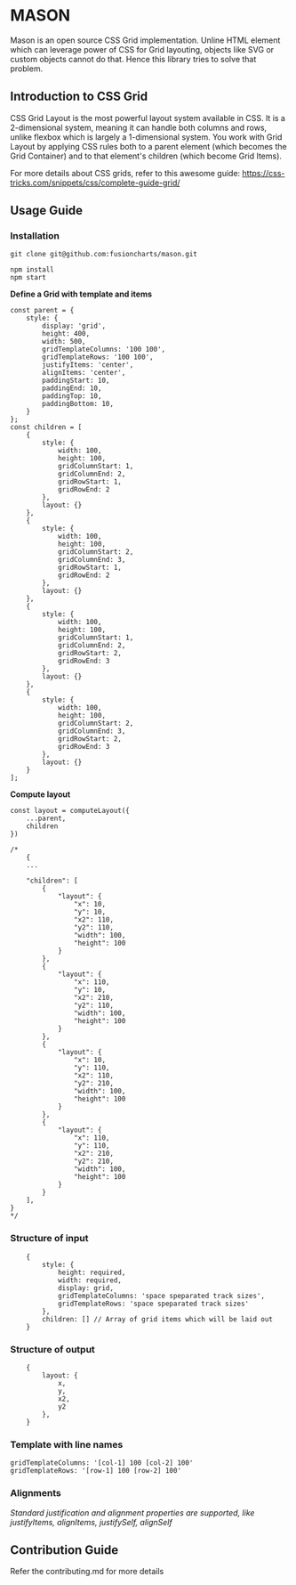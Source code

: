 # MASON
Mason is an open source CSS Grid implementation. Unline HTML element which can leverage power of CSS for Grid layouting, objects like SVG or custom objects cannot do that. Hence this library tries to solve that problem.
## Introduction to CSS Grid
CSS Grid Layout is the most powerful layout system available in CSS. It is a 2-dimensional system, meaning it can handle both columns and rows, unlike flexbox which is largely a 1-dimensional system. You work with Grid Layout by applying CSS rules both to a parent element (which becomes the Grid Container) and to that element's children (which become Grid Items).

For more details about CSS grids, refer to this awesome guide:
https://css-tricks.com/snippets/css/complete-guide-grid/

## Usage Guide

### Installation

```
git clone git@github.com:fusioncharts/mason.git

npm install
npm start 
```


**Define a Grid with template and items**
```
const parent = {
    style: {
        display: 'grid',
        height: 400,
        width: 500,
        gridTemplateColumns: '100 100',
        gridTemplateRows: '100 100',
        justifyItems: 'center',
        alignItems: 'center',
        paddingStart: 10,
        paddingEnd: 10,
        paddingTop: 10,
        paddingBottom: 10,
    }
};
const children = [
    {
        style: {
            width: 100,
            height: 100,
            gridColumnStart: 1,
            gridColumnEnd: 2,
            gridRowStart: 1,
            gridRowEnd: 2
        },
        layout: {}
    },
    {
        style: {
            width: 100,
            height: 100,
            gridColumnStart: 2,
            gridColumnEnd: 3,
            gridRowStart: 1,
            gridRowEnd: 2
        },
        layout: {}
    },
    {
        style: {
            width: 100,
            height: 100,
            gridColumnStart: 1,
            gridColumnEnd: 2,
            gridRowStart: 2,
            gridRowEnd: 3
        },
        layout: {}
    },
    {
        style: {
            width: 100,
            height: 100,
            gridColumnStart: 2,
            gridColumnEnd: 3,
            gridRowStart: 2,
            gridRowEnd: 3
        },
        layout: {}
    }
];
```
**Compute layout**
```
const layout = computeLayout({
    ...parent,
    children
})

/*
    {
    ...

    "children": [
        {
            "layout": {
                "x": 10,
                "y": 10,
                "x2": 110,
                "y2": 110,
                "width": 100,
                "height": 100
            }
        },
        {
            "layout": {
                "x": 110,
                "y": 10,
                "x2": 210,
                "y2": 110,
                "width": 100,
                "height": 100
            }
        },
        {
            "layout": {
                "x": 10,
                "y": 110,
                "x2": 110,
                "y2": 210,
                "width": 100,
                "height": 100
            }
        },
        {
            "layout": {
                "x": 110,
                "y": 110,
                "x2": 210,
                "y2": 210,
                "width": 100,
                "height": 100
            }
        }
    ],
}
*/
```

### Structure of input
```
    {
        style: {
            height: required,
            width: required,
            display: grid,
            gridTemplateColumns: 'space speparated track sizes',
            gridTemplateRows: 'space speparated track sizes'
        },
        children: [] // Array of grid items which will be laid out
    }
```

### Structure of output
```
    {
        layout: {
            x,
            y,
            x2,
            y2
        },
    }
```

### Template with line names

```
gridTemplateColumns: '[col-1] 100 [col-2] 100'
gridTemplateRows: '[row-1] 100 [row-2] 100'
```

### Alignments
_Standard justification and alignment properties are supported, like justifyItems, alignItems, justifySelf, alignSelf_


## Contribution Guide
Refer the contributing.md for more details